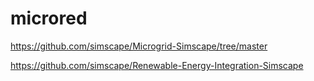 # microred

https://github.com/simscape/Microgrid-Simscape/tree/master


https://github.com/simscape/Renewable-Energy-Integration-Simscape
